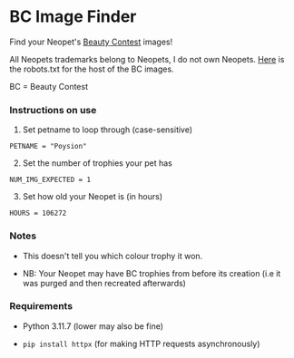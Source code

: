 # BC Image Finder

Find your Neopet's [Beauty Contest](https://www.jellyneo.net/?go=beautycontest) images!

All Neopets trademarks belong to Neopets, I do not own Neopets. [Here](https://upload.neopets.com/robots.txt) is the robots.txt for the host of the BC images.

BC = Beauty Contest


### Instructions on use

1. Set petname to loop through (case-sensitive)

``PETNAME = "Poysion"``

2. Set the number of trophies your pet has

``NUM_IMG_EXPECTED = 1``

3. Set how old your Neopet is (in hours)

``HOURS = 106272``


### Notes

* This doesn't tell you which colour trophy it won.

* NB: Your Neopet may have BC trophies from before its creation (i.e it was purged and then recreated afterwards)


### Requirements

* Python 3.11.7 (lower may also be fine)

* ``pip install httpx`` (for making HTTP requests asynchronously)
